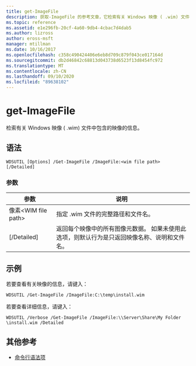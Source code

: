 ```yaml
---
title: get-ImageFile
description: 获取-ImageFile 的参考文章，它检索有关 Windows 映像 ( .wim) 文件中包含的映像的信息。
ms.topic: reference
ms.assetid: e1e296fb-20cf-4a60-9db4-4cbac7d4dab5
ms.author: lizross
author: eross-msft
manager: mtillman
ms.date: 10/16/2017
ms.openlocfilehash: c358c490424406e6eb8d709c879f043ce017164d
ms.sourcegitcommit: db2d46842c68813d043738d6523f13d8454fc972
ms.translationtype: MT
ms.contentlocale: zh-CN
ms.lasthandoff: 09/10/2020
ms.locfileid: "89638102"
---
```

# <a name="get-imagefile"></a>get-ImageFile

检索有关 Windows 映像 ( .wim) 文件中包含的映像的信息。

## <a name="syntax"></a>语法

```
WDSUTIL [Options] /Get-ImageFile /ImageFile:<wim file path> [/Detailed]
```

### <a name="parameters"></a>参数

|参数|说明|
|---------|-----------|
|像素\<WIM file path>|指定 .wim 文件的完整路径和文件名。|
|[/Detailed]|返回每个映像中的所有图像元数据。 如果未使用此选项，则默认行为是只返回映像名称、说明和文件名。|

## <a name="examples"></a>示例

若要查看有关映像的信息，请键入：
```
WDSUTIL /Get-ImageFile /ImageFile:C:\temp\install.wim
```
若要查看详细信息，请键入：
```
WDSUTIL /Verbose /Get-ImageFile /ImageFile:\\Server\Share\My Folder \install.wim /Detailed
```

## <a name="additional-references"></a>其他参考

- [命令行语法项](command-line-syntax-key.md)